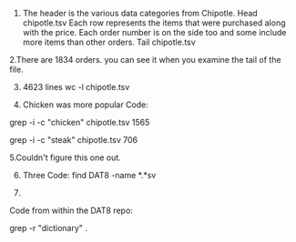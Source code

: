 1. The header is the various data categories from Chipotle.
	Head chipotle.tsv
Each row represents the items that were purchased along with the price. Each order number is on the side too and some
include more items than other orders.
	Tail chipotle.tsv

2.There are 1834 orders. you can see it when you examine the tail of the file. 

3. 4623 lines
wc -l chipotle.tsv 

4. Chicken was more popular
Code:

grep -i -c "chicken" chipotle.tsv
1565

grep -i -c "steak" chipotle.tsv
706

5.Couldn't figure this one out.

6. Three 
Code:
find DAT8 -name *.*sv 

7. 
Code from within the DAT8 repo: 

grep -r "dictionary" .